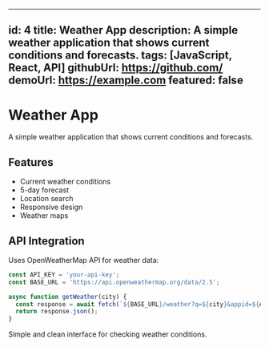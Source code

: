 
---
id: 4
title: Weather App
description: A simple weather application that shows current conditions and forecasts.
tags: [JavaScript, React, API]
githubUrl: https://github.com/
demoUrl: https://example.com
featured: false
---

# Weather App

A simple weather application that shows current conditions and forecasts.

## Features

- Current weather conditions
- 5-day forecast
- Location search
- Responsive design
- Weather maps

## API Integration

Uses OpenWeatherMap API for weather data:

```javascript
const API_KEY = 'your-api-key';
const BASE_URL = 'https://api.openweathermap.org/data/2.5';

async function getWeather(city) {
  const response = await fetch(`${BASE_URL}/weather?q=${city}&appid=${API_KEY}`);
  return response.json();
}
```

Simple and clean interface for checking weather conditions.
